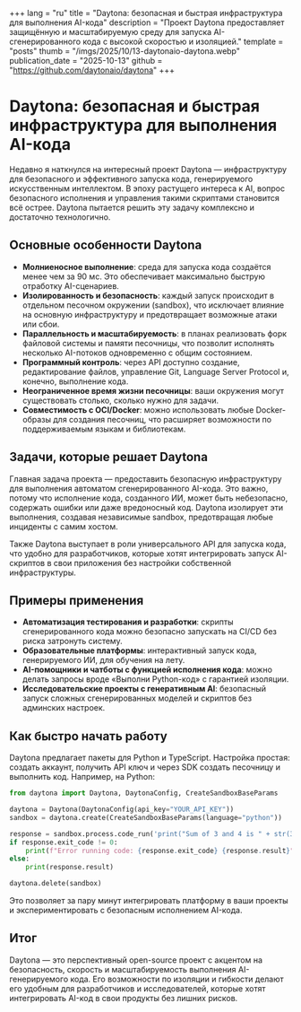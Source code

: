 +++
lang = "ru"
title = "Daytona: безопасная и быстрая инфраструктура для выполнения AI-кода"
description = "Проект Daytona предоставляет защищённую и масштабируемую среду для запуска AI-сгенерированного кода с высокой скоростью и изоляцией."
template = "posts"
thumb = "/imgs/2025/10/13-daytonaio-daytona.webp"
publication_date = "2025-10-13"
github = "https://github.com/daytonaio/daytona"
+++

# Daytona: безопасная и быстрая инфраструктура для выполнения AI-кода

Недавно я наткнулся на интересный проект Daytona — инфраструктуру для безопасного и эффективного запуска кода, генерируемого искусственным интеллектом. В эпоху растущего интереса к AI, вопрос безопасного исполнения и управления такими скриптами становится всё острее. Daytona пытается решить эту задачу комплексно и достаточно технологично.

## Основные особенности Daytona

- **Молниеносное выполнение**: среда для запуска кода создаётся менее чем за 90 мс. Это обеспечивает максимально быструю отработку AI-сценариев.
- **Изолированность и безопасность**: каждый запуск происходит в отдельном песочном окружении (sandbox), что исключает влияние на основную инфраструктуру и предотвращает возможные атаки или сбои.
- **Параллельность и масштабируемость**: в планах реализовать форк файловой системы и памяти песочницы, что позволит исполнять несколько AI-потоков одновременно с общим состоянием.
- **Программный контроль**: через API доступно создание, редактирование файлов, управление Git, Language Server Protocol и, конечно, выполнение кода.
- **Неограниченное время жизни песочницы**: ваши окружения могут существовать столько, сколько нужно для задачи.
- **Совместимость с OCI/Docker**: можно использовать любые Docker-образы для создания песочниц, что расширяет возможности по поддерживаемым языкам и библиотекам.

## Задачи, которые решает Daytona

Главная задача проекта — предоставить безопасную инфраструктуру для выполнения автоматом сгенерированного AI-кода. Это важно, потому что исполнение кода, созданного ИИ, может быть небезопасно, содержать ошибки или даже вредоносный код. Daytona изолирует эти выполнения, создавая независимые sandbox, предотвращая любые инциденты с самим хостом.

Также Daytona выступает в роли универсального API для запуска кода, что удобно для разработчиков, которые хотят интегрировать запуск AI-скриптов в свои приложения без настройки собственной инфраструктуры.

## Примеры применения

- **Автоматизация тестирования и разработки**: скрипты сгенерированного кода можно безопасно запускать на CI/CD без риска затронуть систему.
- **Образовательные платформы**: интерактивный запуск кода, генерируемого ИИ, для обучения на лету.
- **AI-помощники и чатботы с функцией исполнения кода**: можно делать запросы вроде «Выполни Python-код» с гарантией изоляции.
- **Исследовательские проекты с генеративным AI**: безопасный запуск сложных сгенерированных моделей и скриптов без админских настроек.

## Как быстро начать работу

Daytona предлагает пакеты для Python и TypeScript. Настройка простая: создать аккаунт, получить API ключ и через SDK создать песочницу и выполнить код. Например, на Python:

```python
from daytona import Daytona, DaytonaConfig, CreateSandboxBaseParams

daytona = Daytona(DaytonaConfig(api_key="YOUR_API_KEY"))
sandbox = daytona.create(CreateSandboxBaseParams(language="python"))

response = sandbox.process.code_run('print("Sum of 3 and 4 is " + str(3 + 4))')
if response.exit_code != 0:
    print(f"Error running code: {response.exit_code} {response.result}")
else:
    print(response.result)

daytona.delete(sandbox)
```

Это позволяет за пару минут интегрировать платформу в ваши проекты и экспериментировать с безопасным исполнением AI-кода.

## Итог

Daytona — это перспективный open-source проект с акцентом на безопасность, скорость и масштабируемость выполнения AI-генерируемого кода. Его возможности по изоляции и гибкости делают его удобным для разработчиков и исследователей, которые хотят интегрировать AI-код в свои продукты без лишних рисков.
